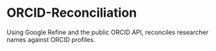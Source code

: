# ORCID-Reconciliation
Using Google Refine and the public ORCID API, reconciles researcher names against ORCID profiles.
